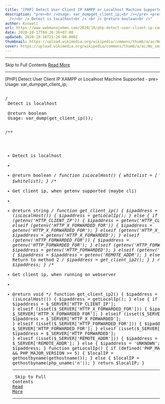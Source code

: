 ```yaml
---
title: "[PHP] Detect User Client IP XAMPP or Localhost Machine Supported"
description: "pre><br />Usage: var_dumpget_client_ip;<br /></pre> <pre><br
  />/<br /> Detect is localhost<br /> <br /> @return boolean<br />"
author: Kuswati
url: https://www.webmanajemen.com/2020/10/php-detect-user-client-ip-xampp-or.html
date: 2020-10-17T04:26:36+07:00
updated: 2020-10-16T21:26:00.000Z
thumbnail: https://upload.wikimedia.org/wikipedia/commons/thumb/a/ac/No_image_available.svg/2048px-No_image_available.svg.png
cover: https://upload.wikimedia.org/wikipedia/commons/thumb/a/ac/No_image_available.svg/2048px-No_image_available.svg.png
---
```


<hr/> Skip to Full Contents <a href="https://www.webmanajemen.com/2020/10/php-detect-user-client-ip-xampp-or.html" rel="follow" class="button" id="read-more">Read More</a> <hr/> [PHP] Detect User Client IP XAMPP or Localhost Machine Supported - pre><br />Usage: var_dumpget_client_ip;<br /></pre> <pre><br />/<br /> Detect is localhost<br /> <br /> @return boolean<br /> Usage: var_dump(get_client_ip());
 
/**
 * Detect is localhost
 *
 * @return boolean
 */
function isLocalHost()
{  $whitelist = [
    '127.0.0.1',
    '::1',
  ];
  return in_array($_SERVER['REMOTE_ADDR'], $whitelist);
}
/**
 * Get client ip, when getenv supported (maybe cli)
 *
 * @return string
 */
function get_client_ip()
{  $ipaddress = '';
  if (isLocalHost()) {
    $ipaddress = getLocalIp();
  } else {
    if (getenv('HTTP_CLIENT_IP')) {
      $ipaddress = getenv('HTTP_CLIENT_IP');
    } elseif (getenv('HTTP_X_FORWARDED_FOR')) {
      $ipaddress = getenv('HTTP_X_FORWARDED_FOR');
    } elseif (getenv('HTTP_X_FORWARDED')) {
      $ipaddress = getenv('HTTP_X_FORWARDED');
    } elseif (getenv('HTTP_FORWARDED_FOR')) {
      $ipaddress = getenv('HTTP_FORWARDED_FOR');
    } elseif (getenv('HTTP_FORWARDED')) {
      $ipaddress = getenv('HTTP_FORWARDED');
    } elseif (getenv('REMOTE_ADDR')) {
      $ipaddress = $ipaddress = getenv('REMOTE_ADDR');
    } else {
      /**
       * Return to method 2
       */
      $ipaddress = get_client_ip2();
    }
  }
  return $ipaddress;
}
/**
 * Get client ip, when running on webserver
 *
 * @return void
 */
function get_client_ip2()
{  $ipaddress = '';
  if (isLocalHost()) {
    $ipaddress = getLocalIp();
  } else {
    if (isset($_SERVER['HTTP_CLIENT_IP'])) {
      $ipaddress = $_SERVER['HTTP_CLIENT_IP'];
    } elseif (isset($_SERVER['HTTP_X_FORWARDED_FOR'])) {
      $ipaddress = $_SERVER['HTTP_X_FORWARDED_FOR'];
    } elseif (isset($_SERVER['HTTP_X_FORWARDED'])) {
      $ipaddress = $_SERVER['HTTP_X_FORWARDED'];
    } elseif (isset($_SERVER['HTTP_FORWARDED_FOR'])) {
      $ipaddress = $_SERVER['HTTP_FORWARDED_FOR'];
    } elseif (isset($_SERVER['HTTP_FORWARDED'])) {
      $ipaddress = $_SERVER['HTTP_FORWARDED'];
    } elseif (isset($_SERVER['REMOTE_ADDR'])) {
      $ipaddress = $_SERVER['REMOTE_ADDR'];
    } else {
      $ipaddress = 'UNKNOWN';
    }
  }
  return $ipaddress;
}
function getLocalIp()
{  if (defined('PHP_MAJOR_VERSION') && PHP_MAJOR_VERSION >= 5) {
    $localIP = gethostbyname(gethostname());
  } else {
    $localIP = gethostbyname(php_uname('n'));
  }
  return $localIP;
} <hr/> Skip to Full Contents <a href="https://www.webmanajemen.com/2020/10/php-detect-user-client-ip-xampp-or.html" rel="follow" class="button" id="read-more">Read More</a> <hr/>